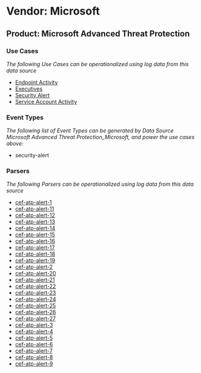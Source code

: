 Vendor: Microsoft
=================
Product: Microsoft Advanced Threat Protection
---------------------------------------------

### Use Cases

_The following Use Cases can be operationalized using log data from this data source_

* [Endpoint Activity](../UseCases/usecase_endpoint_activity.md)
* [Executives](../UseCases/usecase_executives.md)
* [Security Alert](../UseCases/usecase_security_alert.md)
* [Service Account Activity](../UseCases/usecase_service_account_activity.md)


### Event Types

_The following list of Event Types can be generated by Data Source Microsoft Advanced Threat Protection_Microsoft, and power the use cases above:_

- security-alert


### Parsers

_The following Parsers can be operationalized using log data from this data source_

* [cef-atp-alert-1](../Parsers/parserContent_cef-atp-alert-1.md)
* [cef-atp-alert-11](../Parsers/parserContent_cef-atp-alert-11.md)
* [cef-atp-alert-12](../Parsers/parserContent_cef-atp-alert-12.md)
* [cef-atp-alert-13](../Parsers/parserContent_cef-atp-alert-13.md)
* [cef-atp-alert-14](../Parsers/parserContent_cef-atp-alert-14.md)
* [cef-atp-alert-15](../Parsers/parserContent_cef-atp-alert-15.md)
* [cef-atp-alert-16](../Parsers/parserContent_cef-atp-alert-16.md)
* [cef-atp-alert-17](../Parsers/parserContent_cef-atp-alert-17.md)
* [cef-atp-alert-18](../Parsers/parserContent_cef-atp-alert-18.md)
* [cef-atp-alert-19](../Parsers/parserContent_cef-atp-alert-19.md)
* [cef-atp-alert-2](../Parsers/parserContent_cef-atp-alert-2.md)
* [cef-atp-alert-20](../Parsers/parserContent_cef-atp-alert-20.md)
* [cef-atp-alert-21](../Parsers/parserContent_cef-atp-alert-21.md)
* [cef-atp-alert-22](../Parsers/parserContent_cef-atp-alert-22.md)
* [cef-atp-alert-23](../Parsers/parserContent_cef-atp-alert-23.md)
* [cef-atp-alert-24](../Parsers/parserContent_cef-atp-alert-24.md)
* [cef-atp-alert-25](../Parsers/parserContent_cef-atp-alert-25.md)
* [cef-atp-alert-26](../Parsers/parserContent_cef-atp-alert-26.md)
* [cef-atp-alert-27](../Parsers/parserContent_cef-atp-alert-27.md)
* [cef-atp-alert-3](../Parsers/parserContent_cef-atp-alert-3.md)
* [cef-atp-alert-4](../Parsers/parserContent_cef-atp-alert-4.md)
* [cef-atp-alert-5](../Parsers/parserContent_cef-atp-alert-5.md)
* [cef-atp-alert-6](../Parsers/parserContent_cef-atp-alert-6.md)
* [cef-atp-alert-7](../Parsers/parserContent_cef-atp-alert-7.md)
* [cef-atp-alert-8](../Parsers/parserContent_cef-atp-alert-8.md)
* [cef-atp-alert-9](../Parsers/parserContent_cef-atp-alert-9.md)
